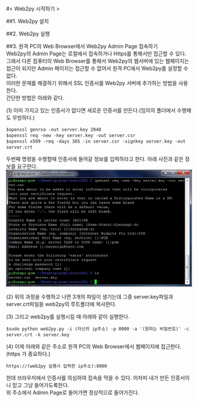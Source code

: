 #< Web2py 시작하기 >  

##1. Web2py 설치  


##2. Web2py 실행  


##3. 원격 PC의 Web Browser에서 Web2py Admin Page 접속하기  
Web2py의 Admin Page는 로컬에서 접속하거나 Https를 통해서만 접근할 수 있다.  
그래서 다른 컴퓨터의 Web Browser를 통해서 Web2py의 웹서버에 있는 웹페이지는 접근이 되지만 Admin 페이지는 접근할 수 없어서 원격 PC에서 Web2py를 설정할 수 없다.  
이러한 문제를 해결하기 위해서 SSL 인증서를 Web2py 서버에 추가하는 방법을 사용한다.  
간단한 방법은 아래와 같다.  
  
(1) 이미 가지고 있는 인증서가 없다면 새로운 인증서를 만든다.(임의의 폴더에서 수행해도 무방하다.)

    $openssl genrsa -out server.key 2048
    $openssl req -new -key server.key -out server.csr
    $openssl x509 -req -days 365 -in server.csr -signkey server.key -out server.crt

두번째 명령을 수행할때 인증서에 들어갈 정보를 입력하라고 한다. 아래 사진과 같은 정보를 요구한다.  
![](/RefImage/web2py_ssl.jpg)

(2) 위의 과정을 수행하고 나면 3개의 파일이 생기는데 그중 server.key파일과 server.crt파일을 web2py의 루트폴더에 복사한다.  
  
(3) 그리고 web2py를 실행시킬 때 아래와 같이 실행한다.  

    $sudo python web2py.py -i (자신의 ip주소) -p 8000 -a '(원하는 비밀번호)' -c server.crt -k server.key

(4) 이제 아래와 같은 주소로 원격 PC의 Web Browser에서 웹페이지에 접근한다.(https 가 중요하다.)  

    https://(web2py 실행시 입력한 ip주소):8000
헌데 브라우저에서 인증서를 의심하여 접속을 막을 수 있다. 어차피 내가 만든 인증서이니 믿고 그냥 들어가도록한다.  
위 주소에서 Admin Page로 들어가면 정상적으로 들어가진다.  
